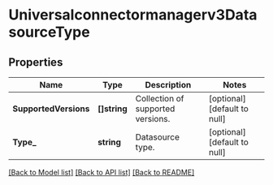 # Universalconnectormanagerv3DatasourceType

## Properties
Name | Type | Description | Notes
------------ | ------------- | ------------- | -------------
**SupportedVersions** | **[]string** | Collection of supported versions. | [optional] [default to null]
**Type_** | **string** | Datasource type. | [optional] [default to null]

[[Back to Model list]](../README.md#documentation-for-models) [[Back to API list]](../README.md#documentation-for-api-endpoints) [[Back to README]](../README.md)


